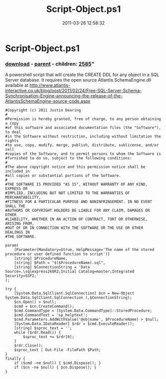 ﻿---
pid:            2584
parent:         2583
children:       2585
poster:         Justin Dearing
title:          Script-Object.ps1
date:           2011-03-26 12:58:32
format:         posh
---

# Script-Object.ps1

### [download](2584.ps1) - [parent](2583.md) - children: [2585](2585.md)"

A powershell script that will create the CREATE DDL for any object in a SQL Server database. It requires the open source Atlantis.SchemaEngine.dll available at http://www.atlantis-interactive.co.uk/blog/post/2011/02/24/Free-SQL-Server-Schema-Synchronisation-Engine-announcing-the-release-of-the-AtlantisSchemaEngine-source-code.aspx

```posh
#Copyright (c) 2011 Justin Dearing
#
#Permission is hereby granted, free of charge, to any person obtaining a copy
#of this software and associated documentation files (the "Software"), to deal
#in the Software without restriction, including without limitation the rights
#to use, copy, modify, merge, publish, distribute, sublicense, and/or sell
#copies of the Software, and to permit persons to whom the Software is
#furnished to do so, subject to the following conditions:
#
#The above copyright notice and this permission notice shall be included in
#all copies or substantial portions of the Software.
#
#THE SOFTWARE IS PROVIDED "AS IS", WITHOUT WARRANTY OF ANY KIND, EXPRESS OR
#IMPLIED, INCLUDING BUT NOT LIMITED TO THE WARRANTIES OF MERCHANTABILITY,
#FITNESS FOR A PARTICULAR PURPOSE AND NONINFRINGEMENT. IN NO EVENT SHALL THE
#AUTHORS OR COPYRIGHT HOLDERS BE LIABLE FOR ANY CLAIM, DAMAGES OR OTHER
#LIABILITY, WHETHER IN AN ACTION OF CONTRACT, TORT OR OTHERWISE, ARISING FROM,
#OUT OF OR IN CONNECTION WITH THE SOFTWARE OR THE USE OR OTHER DEALINGS IN
#THE SOFTWARE.

param(
    [Parameter(Mandatory=$true, HelpMessage='The name of the stored procedure or user defined function to script')]
    [string] $ProcedureName,
    [string] $Path = "$($ProcedureName).sql",
    [string] $ConnectionString = 'Data Source=.\sqlexpress2k8R2;Initial Catalog=master;Integrated Security=SSPI;'
);

try {
    [System.Data.SqlClient.SqlConnection] $cn = New-Object System.Data.SqlClient.SqlConnection (,$ConnectionString);
    $cn.Open() > $null;
    $cmd = $cn.CreateCommand();
    $cmd.CommandType = [System.Data.CommandType]::StoredProcedure;
    $cmd.CommandText = 'sp_helptext';
    $cmd.Parameters.AddWithValue('@objname', $ProcedureName) > $null;
    [System.Data.IDataReader] $rdr = $cmd.ExecuteReader();
    [string] $sproc_text = '';
    while ($rdr.Read()) {
        $sproc_text += $rdr[0];
    }
    $rdr.Close();
    $sproc_text | Out-File -FilePath $Path;
}
finally {
    if ($cmd -ne $null) { $cmd.Dispose(); }
    if ($cn -ne $null) { $cn.Dispose(); }
}
```
